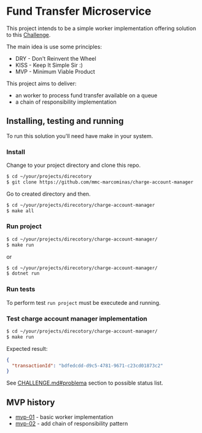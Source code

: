 # Fund Transfer Microservice

This project intends to be a simple worker implementation offering solution to this [Challenge](./docs/CHALLENGE.md).

The main idea is use some principles:

 * DRY - Don't Reinvent the Wheel
 * KISS - Keep It Simple Sir :)
 * MVP - Minimum Viable Product

This project aims to deliver:

 * an worker to process fund transfer available on a queue
 * a chain of responsibility implementation
 
## Installing, testing and running

To run this solution you'll need have make in your system.

### Install

Change to your project directory and clone this repo.

``` bash
$ cd ~/your/projects/direcotory
$ git clone https://github.com/mmc-marcominas/charge-account-manager
```

Go to created directory and then.

``` bash
$ cd ~/your/projects/direcotory/charge-account-manager
$ make all
```

### Run project

``` bash
$ cd ~/your/projects/direcotory/charge-account-manager/
$ make run
```

or

``` bash
$ cd ~/your/projects/direcotory/charge-account-manager/
$ dotnet run
```

### Run tests

To perform test `run project` must be executede and running.

### Test charge account manager implementation

``` bash
$ cd ~/your/projects/direcotory/charge-account-manager/
$ make run
```

Expected result:

``` json
{
  "transactionId": "bdfedcdd-d9c5-4781-9671-c23cd01873c2"
}
```


See [CHALLENGE.md#problema](CHALLENGE.md#problema) section to possible status list.

 ## MVP history

  * [mvp-01](./docs/mvp-01.md) - basic worker implementation
  * [mvp-02](./docs/mvp-02.md) - add chain of responsibility pattern
